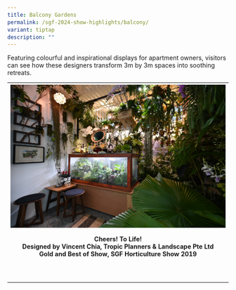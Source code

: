 ```yaml
---
title: Balcony Gardens
permalink: /sgf-2024-show-highlights/balcony/
variant: tiptap
description: ""
---
```

<p>Featuring colourful and inspirational displays for apartment owners, visitors can see how these designers transform 3m by 3m spaces into soothing retreats.</p><p></p><table><tbody><tr><th rowspan="1" colspan="1"><div class="isomer-image-wrapper"><img style="width: 100%" height="auto" width="100%" alt="Balcony" src="/images/Balcony/NNM_9324.JPG"></div><p>Cheers! To Life! <br>Designed by Vincent Chia, Tropic Planners &amp; Landscape Pte Ltd<br>Gold and Best of Show, SGF Horticulture Show 2019</p></th></tr><tr><td rowspan="1" colspan="1"><p></p></td></tr><tr><td rowspan="1" colspan="1"><p></p></td></tr></tbody></table><p></p>